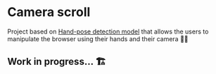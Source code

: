 <h1>Camera scroll</h1>
<p>Project based on <a href="https://github.com/tensorflow/tfjs-models/tree/master/hand-pose-detection" >Hand-pose detection model</a> that allows the users to manipulate the browser using their hands and their camera 👐🏼</p>
<h2>Work in progress... 🏗️</h2>
